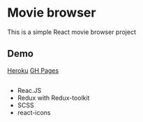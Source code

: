 # Movie browser

This is a simple React movie browser project

## Demo

[Heroku](https://movie-browser-react.herokuapp.com/) [GH Pages](https://bysiuxvx.github.io/movie-browser-react/)

##

- Reac.JS
- Redux with Redux-toolkit
- SCSS
- react-icons
